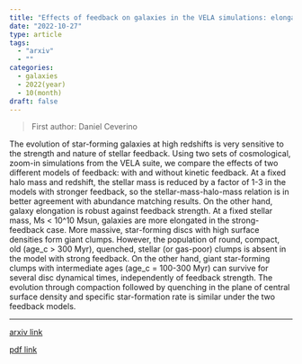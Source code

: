```yaml
---
title: "Effects of feedback on galaxies in the VELA simulations: elongation, clumps and compaction"
date: "2022-10-27"
type: article
tags:
  - "arxiv"
  - ""
categories:
  - galaxies
  - 2022(year)
  - 10(month)
draft: false
---
```


> First author: Daniel Ceverino

 The evolution of star-forming galaxies at high redshifts is very sensitive to
the strength and nature of stellar feedback. Using two sets of cosmological,
zoom-in simulations from the VELA suite, we compare the effects of two
different models of feedback: with and without kinetic feedback. At a fixed
halo mass and redshift, the stellar mass is reduced by a factor of 1-3 in the
models with stronger feedback, so the stellar-mass-halo-mass relation is in
better agreement with abundance matching results. On the other hand, galaxy
elongation is robust against feedback strength. At a fixed stellar mass, Ms <
10^10 Msun, galaxies are more elongated in the strong-feedback case. More
massive, star-forming discs with high surface densities form giant clumps.
However, the population of round, compact, old (age_c > 300 Myr), quenched,
stellar (or gas-poor) clumps is absent in the model with strong feedback. On
the other hand, giant star-forming clumps with intermediate ages (age_c =
100-300 Myr) can survive for several disc dynamical times, independently of
feedback strength. The evolution through compaction followed by quenching in
the plane of central surface density and specific star-formation rate is
similar under the two feedback models.

---
[arxiv link](http://arxiv.org/abs/2210.15372v1)

[pdf link](http://arxiv.org/pdf/2210.15372v1)